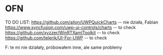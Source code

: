 # OFN
TO DO LIST:
https://github.com/ailon/UWPQuickCharts -- nie działa, Fabian
https://www.syncfusion.com/uwp-ui-controls/charts -- to check
https://github.com/xyzzer/WinRTXamlToolkit -- to check
https://github.com/telerik/UI-For-UWP -- to check

F: te mi nie działały, próbowałem inne, ale same problemy
